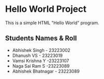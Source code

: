 # Hello World Project

This is a simple HTML "Hello World" program.

## Students Names & Roll
- Abhishek Singh  - 23223002
- Dhanush VS  - 23223019
- Vamsi Krishna Y  -23223107
- Naga Sai Ram S  -23223089
- Abhishek Bhatnagar - 23223089
